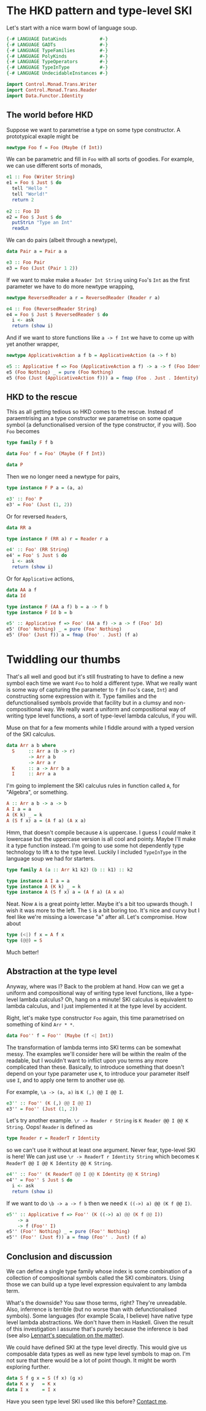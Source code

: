 # The HKD pattern and type-level SKI

Let's start with a nice warm bowl of language soup.


```haskell
{-# LANGUAGE DataKinds            #-}
{-# LANGUAGE GADTs                #-}
{-# LANGUAGE TypeFamilies         #-}
{-# LANGUAGE PolyKinds            #-}
{-# LANGUAGE TypeOperators        #-}
{-# LANGUAGE TypeInType           #-}
{-# LANGUAGE UndecidableInstances #-}

import Control.Monad.Trans.Writer
import Control.Monad.Trans.Reader
import Data.Functor.Identity
```

## The world before HKD

Suppose we want to parametrise a type on some type constructor.  A
prototypical exaple might be

```haskell
newtype Foo f = Foo (Maybe (f Int))
```

We can be parametric and fill in `Foo` with all sorts of goodies.  For
example, we can use different sorts of monads,

```haskell
e1 :: Foo (Writer String)
e1 = Foo $ Just $ do
  tell "Hello "
  tell "World!"
  return 2
  
e2 :: Foo IO
e2 = Foo $ Just $ do
  putStrLn "Type an Int"
  readLn
```

We can do pairs (albeit through a newtype),

```haskell
data Pair a = Pair a a

e3 :: Foo Pair
e3 = Foo (Just (Pair 1 2))
```

If we want to make make a `Reader Int String` using `Foo`'s `Int` as
the first parameter we have to do more newtype wrapping,

```haskell
newtype ReversedReader a r = ReversedReader (Reader r a)

e4 :: Foo (ReversedReader String)
e4 = Foo $ Just $ ReversedReader $ do
  i <- ask
  return (show i)
```

And if we want to store functions like `a -> f Int` we have to come up
with yet another wrapper,

```haskell
newtype ApplicativeAction a f b = ApplicativeAction (a -> f b)

e5 :: Applicative f => Foo (ApplicativeAction a f) -> a -> f (Foo Identity)
e5 (Foo Nothing) _ = pure (Foo Nothing)
e5 (Foo (Just (ApplicativeAction f))) a = fmap (Foo . Just . Identity) (f a)
```

## HKD to the rescue

This as all getting tedious so HKD comes to the rescue.  Instead of
paraemtrising an a type constructor we parametrise on some opaque
symbol (a defunctionalised version of the type constructor, if you
will).  Soo `Foo` becomes

```haskell
type family F f b

data Foo' f = Foo' (Maybe (F f Int))

data P
```

Then we no longer need a newtype for pairs,

```haskell
type instance F P a = (a, a)

e3' :: Foo' P
e3' = Foo' (Just (1, 2))
```

Or for reversed `Reader`s,

```haskell
data RR a

type instance F (RR a) r = Reader r a

e4' :: Foo' (RR String)
e4' = Foo' $ Just $ do
  i <- ask
  return (show i)
```

Or for `Applicative` actions,

```haskell
data AA a f
data Id

type instance F (AA a f) b = a -> f b
type instance F Id b = b

e5' :: Applicative f => Foo' (AA a f) -> a -> f (Foo' Id)
e5' (Foo' Nothing) _ = pure (Foo' Nothing)
e5' (Foo' (Just f)) a = fmap (Foo' . Just) (f a)
```

# Twiddling our thumbs

That's all well and good but it's still frustrating to have to define
a new symbol each time we want `Foo` to hold a different type.  What
we really want is some way of capturing the parameter to `f` (in
`Foo`'s case, `Int`) and constructing some expression with it.  Type
families and the defunctionalised symbols provide that facility but in
a clumsy and non-compositional way.  We really want a uniform and
compositional way of writing type level functions, a sort of
type-level lambda calculus, if you will.

Muse on that for a few moments while I fiddle around with a typed
version of the SKI calculus.

```haskell
data Arr a b where
  S     :: Arr a (b -> r)
        -> Arr a b
        -> Arr a r
  K     :: a -> Arr b a
  I     :: Arr a a
```

I'm going to implement the SKI calculus rules in function called `A`,
for "Algebra", or something.

```haskell
A :: Arr a b -> a -> b
A I a = a
A (K k) _ = k
A (S f x) a = (A f a) (A x a)
```

Hmm, that doesn't compile because `A` is uppercase.  I guess I *could*
make it lowercase but the uppercase version is all cool and pointy.
Maybe I'll make it a type function instead.  I'm going to use some hot
dependently type technology to lift `A` to the type level.  Luckily I
included `TypeInType` in the language soup we had for starters.

```haskell
type family A (a :: Arr k1 k2) (b :: k1) :: k2

type instance A I a = a
type instance A (K k) _ = k
type instance A (S f x) a = (A f a) (A x a)
```

Neat.  Now `A` is a great pointy letter.  Maybe it's a bit too upwards
though.  I wish it was more to the left.  The `S` is a bit boring too.
It's nice and curvy but I feel like we're missing a lowercase "a"
after all.  Let's compromise.  How about

```haskell
type (<|) f x = A f x
type (@@) = S
```

Much better!

## Abstraction at the type level

Anyway, where was I?  Back to the problem at hand.  How can we get a
uniform and compositional way of writing type level functions, like a
type-level lambda calculus?  Oh, hang on a minute!  SKI calculus is
equivalent to lambda calculus, and I just implemented it at the type
level by accident.

Right, let's make type constructor `Foo` again, this time parametrised
on something of kind `Arr * *`.

```haskell
data Foo'' f = Foo'' (Maybe (f <| Int))
```

The transformation of lambda terms into SKI terms can be somewhat
messy.  The examples we'll consider here will be within the realm of
the readable, but I wouldn't want to inflict upon you terms any more
complicated than these.  Basically, to introduce something that
doesn't depend on your type parameter use `K`, to introduce your
parameter itself use `I`, and to apply one term to another use `@@`.

For example, `\a -> (a, a)` is `K (,) @@ I @@ I`.

```haskell
e3'' :: Foo'' (K (,) @@ I @@ I)
e3'' = Foo'' (Just (1, 2))
```

Let's try another example. `\r -> Reader r String` is `K Reader @@ I @@
K String`.  Oops!  `Reader` is defined as

```haskell
type Reader r = ReaderT r Identity
```

so we can't use it without at least one argument.  Never fear,
type-level SKI is here!  We can just use `\r -> ReaderT r Identity
String` which becomes `K ReaderT @@ I @@ K Identity @@ K String`.

```haskell
e4'' :: Foo'' (K ReaderT @@ I @@ K Identity @@ K String)
e4'' = Foo'' $ Just $ do
  i <- ask
  return (show i)
```

If we want to do `\b -> a -> f b` then we need `K ((->) a) @@ (K f @@
I)`.

```haskell
e5'' :: Applicative f => Foo'' (K ((->) a) @@ (K f @@ I))
    -> a
    -> f (Foo'' I)
e5'' (Foo'' Nothing) _ = pure (Foo'' Nothing)
e5'' (Foo'' (Just f)) a = fmap (Foo'' . Just) (f a)
```

## Conclusion and discussion

We can define a single type family whose index is some combination of
a collection of compositional symbols called the SKI combinators.
Using those we can build up a type level expression equivalent to any
lambda term.

What's the downside?  You saw those terms, right?  They're unreadable.
Also, inferrence is terrible (but no worse than with defunctionalised
symbols).  Some languages (for example Scala, I believe) have native
type level lambda abstractions.  We don't have them in Haskell.  Given
the result of this investigation I assume that's purely because the
inference is bad (see also [Lennart's speculation on the
matter](https://softwareengineering.stackexchange.com/a/185439/115952)).

We could have defined SKI at the type level directly.  This would give
us composable data types as well as new type level symbols to map on.
I'm not sure that there would be a lot of point though.  It might be
worth exploring further.

```haskell
data S f g x = S (f x) (g x)
data K x y   = K x
data I x     = I x
```

Have you seen type level SKI used like this before?  [Contact
me](http://web.jaguarpaw.co.uk/~tom/contact/).
